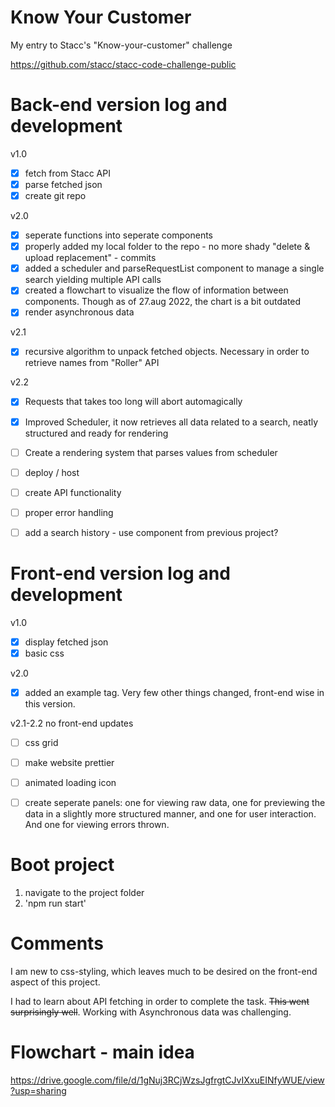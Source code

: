 # Know Your Customer
My entry to Stacc's "Know-your-customer" challenge

https://github.com/stacc/stacc-code-challenge-public


# Back-end version log and development
v1.0
- [X] fetch from Stacc API
- [X] parse fetched json
- [X] create git repo

v2.0
- [x] seperate functions into seperate components
- [x] properly added my local folder to the repo - no more shady "delete & upload replacement" - commits
- [x] added a scheduler and parseRequestList component to manage a single search yielding multiple API calls
- [x] created a flowchart to visualize the flow of information between components. Though as of 27.aug 2022, the chart is a bit outdated
- [x] render asynchronous data

v2.1
- [X] recursive algorithm to unpack fetched objects. Necessary in order to retrieve names from "Roller" API

v2.2
- [X] Requests that takes too long will abort automagically
- [X] Improved Scheduler, it now retrieves all data related to a search, neatly structured and ready for rendering

- [ ] Create a rendering system that parses values from scheduler
- [ ] deploy / host
- [ ] create API functionality
- [ ] proper error handling
- [ ] add a search history - use component from previous project?

# Front-end version log and development
v1.0
- [X] display fetched json
- [X] basic css

v2.0
- [x] added an example tag. Very few other things changed, front-end wise in this version.

v2.1-2.2
no front-end updates
- [ ] css grid
- [ ] make website prettier
- [ ] animated loading icon
- [ ] create seperate panels: one for viewing raw data, one for previewing the data in a slightly more structured manner, and one for user interaction. And one for viewing errors thrown.


# Boot project
1) navigate to the project folder
2) 'npm run start'


# Comments
I am new to css-styling, which leaves much to be desired on the front-end aspect of this project.

I had to learn about API fetching in order to complete the task. ~~This went surprisingly well~~. Working with Asynchronous data was challenging. 

# Flowchart - main idea
https://drive.google.com/file/d/1gNuj3RCjWzsJgfrgtCJvIXxuEINfyWUE/view?usp=sharing


